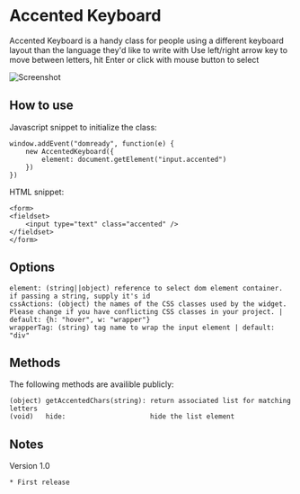 Accented Keyboard
=================

Accented Keyboard is a handy class for people using a different keyboard layout than the language they'd like to write with
Use left/right arrow key to move between letters, hit Enter or click with mouse button to select


![Screenshot](http://23c.se/Accented-Keyboard/screenshot.png)

How to use
-----------------

Javascript snippet to initialize the class:

    window.addEvent("domready", function(e) {
        new AccentedKeyboard({
            element: document.getElement("input.accented")
        })
    })


HTML snippet:

	<form>
    <fieldset>
        <input type="text" class="accented" />
    </fieldset>
    </form>

Options
-----------------

    element: (string||object) reference to select dom element container. if passing a string, supply it's id
    cssActions: (object) the names of the CSS classes used by the widget. Please change if you have conflicting CSS classes in your project. | default: {h: "hover", w: "wrapper"}
    wrapperTag: (string) tag name to wrap the input element | default: "div"


Methods
-----------------

The following methods are availible publicly:

    (object) getAccentedChars(string): return associated list for matching letters
    (void)   hide:                     hide the list element


Notes
-----------------

Version 1.0

	* First release
